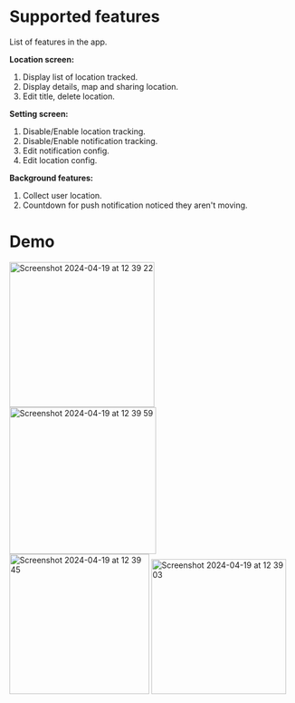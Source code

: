 # Supported features
List of features in the app.

**Location screen:**
1. Display list of location tracked.
2. Display details, map and sharing location.
3. Edit title, delete location.

**Setting screen:**
1. Disable/Enable location tracking.
2. Disable/Enable notification tracking.
3. Edit notification config.
4. Edit location config.

**Background features:**
1. Collect user location.
2. Countdown for push notification noticed they aren't moving.

# Demo
<img width="256" alt="Screenshot 2024-04-19 at 12 39 22" src="https://github.com/khoi101digital/DTHomeAssignment/assets/38206642/b0d95373-320c-494f-b2f9-253173b9b360">
<img width="259" alt="Screenshot 2024-04-19 at 12 39 59" src="https://github.com/khoi101digital/DTHomeAssignment/assets/38206642/b0ff6180-01d7-47d7-aba5-b76ca3b71039">
<img width="247" alt="Screenshot 2024-04-19 at 12 39 45" src="https://github.com/khoi101digital/DTHomeAssignment/assets/38206642/2b2cc43e-955a-4718-aaab-0e4893179bbf">
<img width="238" alt="Screenshot 2024-04-19 at 12 39 03" src="https://github.com/khoi101digital/DTHomeAssignment/assets/38206642/a79ce852-ca7f-427b-9268-314da91eb53a">
